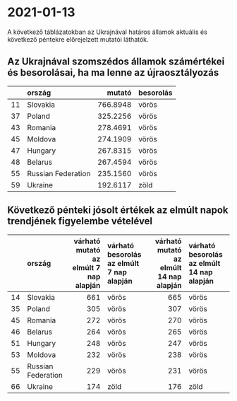 # 2021-01-13
A következő táblázatokban az Ukrajnával határos államok aktuális és következő péntekre előrejelzett mutatói láthatók.
## Az Ukrajnával szomszédos államok számértékei és besorolásai, ha ma lenne az újraosztályozás

|   |ország             |   mutató|besorolás |
|:--|:------------------|--------:|:---------|
|11 |Slovakia           | 766.8948|vörös     |
|37 |Poland             | 325.2256|vörös     |
|43 |Romania            | 278.4691|vörös     |
|45 |Moldova            | 274.1909|vörös     |
|47 |Hungary            | 267.8315|vörös     |
|48 |Belarus            | 267.4594|vörös     |
|55 |Russian Federation | 235.1560|vörös     |
|59 |Ukraine            | 192.6117|zöld      |
## Következő pénteki jósolt értékek az elmúlt napok trendjének figyelembe vételével
|   |ország             | várható mutató az elmúlt 7 nap alapján|várható besorolás az elmúlt 7 nap alapján | várható mutató az elmúlt 14 nap alapján|várható besorolás az elmúlt 14 nap alapján |
|:--|:------------------|--------------------------------------:|:-----------------------------------------|---------------------------------------:|:------------------------------------------|
|14 |Slovakia           |                                    661|vörös                                     |                                     665|vörös                                      |
|35 |Poland             |                                    305|vörös                                     |                                     307|vörös                                      |
|45 |Romania            |                                    272|vörös                                     |                                     270|vörös                                      |
|46 |Belarus            |                                    264|vörös                                     |                                     265|vörös                                      |
|51 |Hungary            |                                    248|vörös                                     |                                     247|vörös                                      |
|53 |Moldova            |                                    232|vörös                                     |                                     238|vörös                                      |
|55 |Russian Federation |                                    229|vörös                                     |                                     231|vörös                                      |
|66 |Ukraine            |                                    174|zöld                                      |                                     176|zöld                                       |
